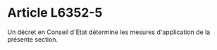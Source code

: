 # Article L6352-5

Un décret en Conseil d'Etat détermine les mesures d'application de la présente section.